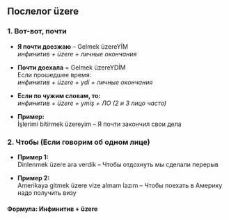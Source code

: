 ## Послелог üzere

### 1. Вот-вот, почти

- **Я почти доезжаю** – Gelmek üzereYİM  
  *инфинитив + üzere + личные окончания*

- **Почти доехала** = Gelmek üzereYDİM  
  Если прошедшее время:  
  *инфинитив + üzere + ydi + личные окончания*

- **Если по чужим словам, то:**  
  *инфинитив + üzere + ymiş + ЛО (2 и 3 лицо часто)*

- **Пример:**  
  İşlerimi bitirmek üzereyim – Я почти закончил свои дела

### 2. Чтобы (Если говорим об одном лице)

- **Пример 1:**  
  Dinlenmek üzere ara verdik – Чтобы отдохнуть мы сделали перерыв

- **Пример 2:**  
  Amerikaya gitmek üzere vize almam lazım – Чтобы поехать в Америку надо получить визу

#### Формула: Инфинитив + üzere
